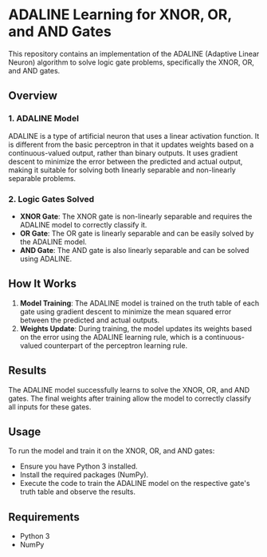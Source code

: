 # ADALINE Learning for XNOR, OR, and AND Gates

This repository contains an implementation of the ADALINE (Adaptive Linear Neuron) algorithm to solve logic gate problems, specifically the XNOR, OR, and AND gates.

## Overview

### 1. **ADALINE Model**
ADALINE is a type of artificial neuron that uses a linear activation function. It is different from the basic perceptron in that it updates weights based on a continuous-valued output, rather than binary outputs. It uses gradient descent to minimize the error between the predicted and actual output, making it suitable for solving both linearly separable and non-linearly separable problems.

### 2. **Logic Gates Solved**
- **XNOR Gate**: The XNOR gate is non-linearly separable and requires the ADALINE model to correctly classify it.
- **OR Gate**: The OR gate is linearly separable and can be easily solved by the ADALINE model.
- **AND Gate**: The AND gate is also linearly separable and can be solved using ADALINE.

## How It Works
1. **Model Training**: The ADALINE model is trained on the truth table of each gate using gradient descent to minimize the mean squared error between the predicted and actual outputs.
2. **Weights Update**: During training, the model updates its weights based on the error using the ADALINE learning rule, which is a continuous-valued counterpart of the perceptron learning rule.


## Results
The ADALINE model successfully learns to solve the XNOR, OR, and AND gates. The final weights after training allow the model to correctly classify all inputs for these gates.

## Usage
To run the model and train it on the XNOR, OR, and AND gates:
- Ensure you have Python 3 installed.
- Install the required packages (NumPy).
- Execute the code to train the ADALINE model on the respective gate's truth table and observe the results.

## Requirements
- Python 3
- NumPy


